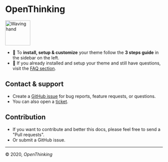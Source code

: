 # OpenThinking

<img src="https://emojipedia-us.s3.dualstack.us-west-1.amazonaws.com/thumbs/240/apple/237/waving-hand-sign_1f44b.png" width=80 alt="Waving hand">

- 🚀 To __install, setup & customize__ your theme follow the __3 steps guide__ in the sidebar on the left.
- 🎯 If you already installed and setup your theme and still have questions, visit the [FAQ section](#faq).


## Contact & support

- Create a [GitHub issue](https://github.com/openxthinking/master-docs/issues) for bug reports, feature requests, or questions.
- You can also open a [ticket](https://----.com/contact).

## Contribution

- If you want to contribute and better this docs, please feel free to send a "Pull requests".
- Or submit a GitHub issue.

---
&copy; 2020, _OpenThinking_
